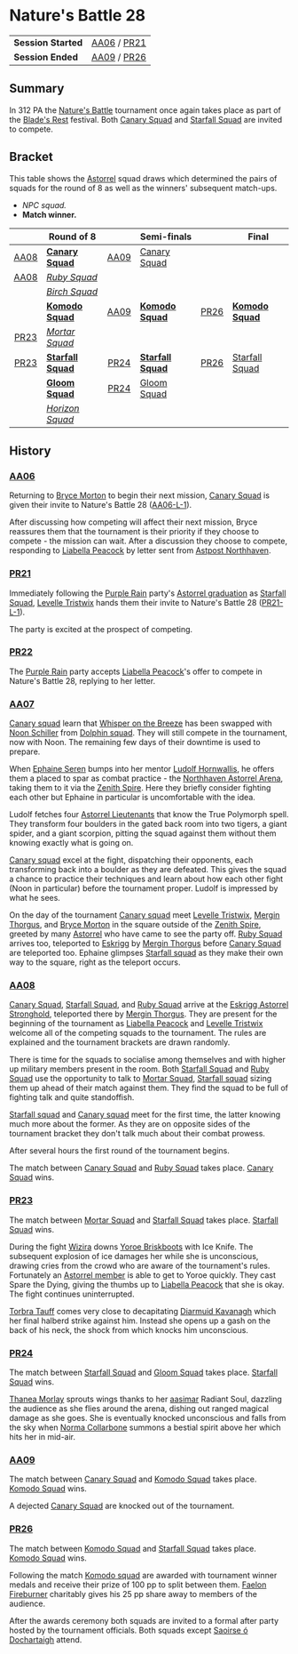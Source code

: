 # Nature's Battle 28

|||
| --- | --- |
| **Session Started** | [AA06](../../sessions/completed/AA06.md) / [PR21](../../sessions/completed/PR21.md) | storyline.2
| **Session Ended** | [AA09](../../sessions/completed/AA09.md) / [PR26](../../sessions/completed/PR26.md) |

## Summary

In 312 PA the [Nature's Battle](../../mechanics/roleplay/natures-battle.md) tournament once again takes place as part of the [Blade's Rest](../../festivals/blades-rest.md) festival. Both [Canary Squad](../../organisations/astorrel/squads/canary-squad.md) and [Starfall Squad](../../organisations/astorrel/squads/starfall-squad.md) are invited to compete.

## Bracket

This table shows the [Astorrel](../../organisations/astorrel/astorrel.md) squad draws which determined the pairs of squads for the round of 8 as well as the winners' subsequent match-ups.

- *NPC squad.*
- **Match winner.**

|| Round of 8 || Semi-finals || Final |
|:---:| --- |:---:| --- |:---:| --- |
| [AA08](../../sessions/completed/AA08.md) | **[Canary Squad](../../organisations/astorrel/squads/canary-squad.md)** | [AA09](../../sessions/completed/AA09.md) | [Canary Squad](../../organisations/astorrel/squads/canary-squad.md) |
| [AA08](../../sessions/completed/AA08.md) | *[Ruby Squad](../../organisations/astorrel/squads/ruby-squad.md)* |
|| *[Birch Squad](../../organisations/astorrel/squads/birch-squad.md)* |
|| **[Komodo Squad](../../organisations/astorrel/squads/komodo-squad.md)** | [AA09](../../sessions/completed/AA09.md) | **[Komodo Squad](../../organisations/astorrel/squads/komodo-squad.md)** | [PR26](../../sessions/completed/PR26.md) | **[Komodo Squad](../../organisations/astorrel/squads/komodo-squad.md)** |
| [PR23](../../sessions/completed/PR23.md) | *[Mortar Squad](../../organisations/astorrel/squads/mortar-squad.md)* |
| [PR23](../../sessions/completed/PR23.md) | **[Starfall Squad](../../organisations/astorrel/squads/starfall-squad.md)** | [PR24](../../sessions/completed/PR24.md) | **[Starfall Squad](../../organisations/astorrel/squads/starfall-squad.md)** | [PR26](../../sessions/completed/PR26.md) | [Starfall Squad](../../organisations/astorrel/squads/starfall-squad.md) |
|| **[Gloom Squad](../../organisations/astorrel/squads/gloom-squad.md)** | [PR24](../../sessions/completed/PR24.md) | [Gloom Squad](../../organisations/astorrel/squads/gloom-squad.md) |
|| *[Horizon Squad](../../organisations/astorrel/squads/horizon-squad.md)* |

## History

### [AA06](../../sessions/completed/AA06.md)

Returning to [Bryce Morton](../../characters/bryce-morton.md) to begin their next mission, [Canary Squad](../../organisations/astorrel/squads/canary-squad.md) is given their invite to Nature's Battle 28 ([AA06-L-1](../../letters/AA06-L-1.md)).

After discussing how competing will affect their next mission, Bryce reassures them that the tournament is their priority if they choose to compete - the mission can wait. After a discussion they choose to compete, responding to [Liabella Peacock](../../characters/liabella-peacock.md) by letter sent from [Astpost Northhaven](../../places/buildings/shops/astpost-northhaven.md).

### [PR21](../../sessions/completed/PR21.md)

Immediately following the [Purple Rain](../../campaigns/C1-purple-rain.md) party's [Astorrel graduation](astorrel-graduation.md) as [Starfall Squad](../../organisations/astorrel/squads/starfall-squad.md), [Levelle Tristwix](../../characters/levelle-tristwix.md) hands them their invite to Nature's Battle 28 ([PR21-L-1](../../letters/PR21-L-1.md)).

The party is excited at the prospect of competing.

### [PR22](../../sessions/completed/PR22.md)

The [Purple Rain](../../campaigns/C1-purple-rain.md) party accepts [Liabella Peacock](../../characters/liabella-peacock.md)'s offer to compete in Nature's Battle 28, replying to her letter.

### [AA07](../../sessions/completed/AA07.md)

[Canary squad](../../organisations/astorrel/squads/canary-squad.md) learn that [Whisper on the Breeze](../../characters/whisper-on-the-breeze.md) has been swapped with [Noon Schiller](../../characters/noon-schiller.md) from [Dolphin squad](../../organisations/astorrel/squads/dolphin-squad.md). They will still compete in the tournament, now with Noon. The remaining few days of their downtime is used to prepare.

When [Ephaine Seren](../../characters/ephaine-seren.md) bumps into her mentor [Ludolf Hornwallis](../../characters/ludolf-hornwallis.md), he offers them a placed to spar as combat practice - the [Northhaven Astorrel Arena](../../places/buildings/northhaven-astorrel-arena.md), taking them to it via the [Zenith Spire](../../places/buildings/zenith-spire.md). Here they briefly consider fighting each other but Ephaine in particular is uncomfortable with the idea.

Ludolf fetches four [Astorrel Lieutenants](../../organisations/astorrel/ranks/astorrel-lieutenant.md) that know the True Polymorph spell. They transform four boulders in the gated back room into two tigers, a giant spider, and a giant scorpion, pitting the squad against them without them knowing exactly what is going on.

[Canary squad](../../organisations/astorrel/squads/canary-squad.md) excel at the fight, dispatching their opponents, each transforming back into a boulder as they are defeated. This gives the squad a chance to practice their techniques and learn about how each other fight (Noon in particular) before the tournament proper. Ludolf is impressed by what he sees.

On the day of the tournament [Canary squad](../../organisations/astorrel/squads/canary-squad.md) meet [Levelle Tristwix](../../characters/levelle-tristwix.md), [Mergin Thorgus](../../characters/mergin-thorgus.md), and [Bryce Morton](../../characters/bryce-morton.md) in the square outside of the [Zenith Spire](../../places/buildings/zenith-spire.md), greeted by many [Astorrel](../../organisations/astorrel/astorrel.md) who have came to see the party off. [Ruby Squad](../../organisations/astorrel/squads/ruby-squad.md) arrives too, teleported to [Eskrigg](../../places/cities/eskrigg.md) by [Mergin Thorgus](../../characters/mergin-thorgus.md) before [Canary Squad](../../organisations/astorrel/squads/canary-squad.md) are teleported too. Ephaine glimpses [Starfall squad](../../organisations/astorrel/squads/starfall-squad.md) as they make their own way to the square, right as the teleport occurs.

### [AA08](../../sessions/completed/AA08.md)

[Canary Squad](../../organisations/astorrel/squads/canary-squad.md), [Starfall Squad](../../organisations/astorrel/squads/starfall-squad.md), and [Ruby Squad](../../organisations/astorrel/squads/ruby-squad.md) arrive at the [Eskrigg Astorrel Stronghold](../../places/strongholds/eskrigg-astorrel-stronghold.md), teleported there by [Mergin Thorgus](../../characters/mergin-thorgus.md). They are present for the beginning of the tournament as [Liabella Peacock](../../characters/liabella-peacock.md) and [Levelle Tristwix](../../characters/levelle-tristwix.md) welcome all of the competing squads to the tournament. The rules are explained and the tournament brackets are drawn randomly.

There is time for the squads to socialise among themselves and with higher up military members present in the room. Both [Starfall Squad](../../organisations/astorrel/squads/starfall-squad.md) and [Ruby Squad](../../organisations/astorrel/squads/ruby-squad.md) use the opportunity to talk to [Mortar Squad](../../organisations/astorrel/squads/mortar-squad.md), [Starfall squad](../../organisations/astorrel/squads/starfall-squad.md) sizing them up ahead of their match against them. They find the squad to be full of fighting talk and quite standoffish.

[Starfall squad](../../organisations/astorrel/squads/starfall-squad.md) and [Canary squad](../../organisations/astorrel/squads/canary-squad.md) meet for the first time, the latter knowing much more about the former. As they are on opposite sides of the tournament bracket they don't talk much about their combat prowess.

After several hours the first round of the tournament begins.

The match between [Canary Squad](../../organisations/astorrel/squads/canary-squad.md) and [Ruby Squad](../../organisations/astorrel/squads/ruby-squad.md) takes place. [Canary Squad](../../organisations/astorrel/squads/canary-squad.md) wins.

### [PR23](../../sessions/completed/PR23.md)

The match between [Mortar Squad](../../organisations/astorrel/squads/mortar-squad.md) and [Starfall Squad](../../organisations/astorrel/squads/starfall-squad.md) takes place. [Starfall Squad](../../organisations/astorrel/squads/starfall-squad.md) wins.

During the fight [Wizira](../../characters/wizira.md) downs [Yoroe Briskboots](../../characters/yoroe-briskboots.md) with Ice Knife. The subsequent explosion of ice damages her while she is unconscious, drawing cries from the crowd who are aware of the tournament's rules. Fortunately an [Astorrel member](../../organisations/astorrel/ranks/astorrel-member.md) is able to get to Yoroe quickly. They cast Spare the Dying, giving the thumbs up to [Liabella Peacock](../../characters/liabella-peacock.md) that she is okay. The fight continues uninterrupted.

[Torbra Tauff](../../characters/torbra-tauff.md) comes very close to decapitating [Diarmuid Kavanagh](../../characters/diarmuid-kavanagh.md) which her final halberd strike against him. Instead she opens up a gash on the back of his neck, the shock from which knocks him unconscious.

### [PR24](../../sessions/completed/PR24.md)

The match between [Starfall Squad](../../organisations/astorrel/squads/starfall-squad.md) and [Gloom Squad](../../organisations/astorrel/squads/gloom-squad.md) takes place. [Starfall Squad](../../organisations/astorrel/squads/starfall-squad.md) wins.

[Thanea Morlay](../../characters/thanea-morlay.md) sprouts wings thanks to her [aasimar](../../lineages/aasimar.md) Radiant Soul, dazzling the audience as she flies around the arena, dishing out ranged magical damage as she goes. She is eventually knocked unconscious and falls from the sky when [Norma Collarbone](../../characters/norma-collarbone.md) summons a bestial spirit above her which hits her in mid-air.

### [AA09](../../sessions/completed/AA09.md)

The match between [Canary Squad](../../organisations/astorrel/squads/canary-squad.md) and [Komodo Squad](../../organisations/astorrel/squads/komodo-squad.md) takes place. [Komodo Squad](../../organisations/astorrel/squads/komodo-squad.md) wins.

A dejected [Canary Squad](../../organisations/astorrel/squads/canary-squad.md) are knocked out of the tournament.

### [PR26](../../sessions/completed/PR26.md)

The match between [Komodo Squad](../../organisations/astorrel/squads/komodo-squad.md) and [Starfall Squad](../../organisations/astorrel/squads/starfall-squad.md) takes place. [Komodo Squad](../../organisations/astorrel/squads/komodo-squad.md) wins.

Following the match [Komodo squad](../../organisations/astorrel/squads/komodo-squad.md) are awarded with tournament winner medals and receive their prize of 100 pp to split between them. [Faelon Fireburner](../../characters/faelon-fireburner.md) charitably gives his 25 pp share away to members of the audience.

After the awards ceremony both squads are invited to a formal after party hosted by the tournament officials. Both squads except [Saoirse ó Dochartaigh](../../characters/saoirse-o-dochartaigh.md) attend.
